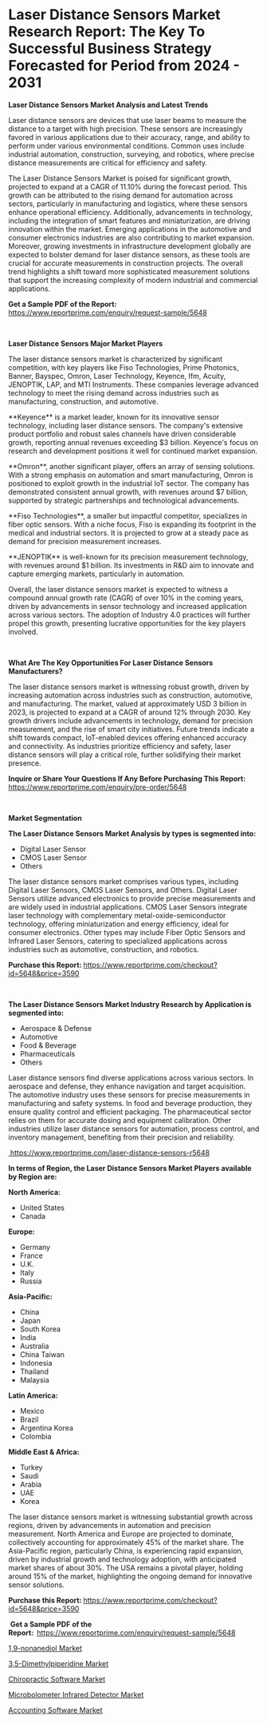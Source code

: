 <p><h1>Laser Distance Sensors Market Research Report: The Key To Successful Business Strategy Forecasted for Period from 2024 - 2031</h1></p><p><strong>Laser Distance Sensors Market Analysis and Latest Trends</strong></p>
<p><p>Laser distance sensors are devices that use laser beams to measure the distance to a target with high precision. These sensors are increasingly favored in various applications due to their accuracy, range, and ability to perform under various environmental conditions. Common uses include industrial automation, construction, surveying, and robotics, where precise distance measurements are critical for efficiency and safety.</p><p>The Laser Distance Sensors Market is poised for significant growth, projected to expand at a CAGR of 11.10% during the forecast period. This growth can be attributed to the rising demand for automation across sectors, particularly in manufacturing and logistics, where these sensors enhance operational efficiency. Additionally, advancements in technology, including the integration of smart features and miniaturization, are driving innovation within the market. Emerging applications in the automotive and consumer electronics industries are also contributing to market expansion. Moreover, growing investments in infrastructure development globally are expected to bolster demand for laser distance sensors, as these tools are crucial for accurate measurements in construction projects. The overall trend highlights a shift toward more sophisticated measurement solutions that support the increasing complexity of modern industrial and commercial applications.</p></p>
<p><strong>Get a Sample PDF of the Report:&nbsp;</strong> <a href="https://www.reportprime.com/enquiry/request-sample/5648">https://www.reportprime.com/enquiry/request-sample/5648</a></p>
<p>&nbsp;</p>
<p><strong>Laser Distance Sensors Major Market Players</strong></p>
<p><p>The laser distance sensors market is characterized by significant competition, with key players like Fiso Technologies, Prime Photonics, Banner, Bayspec, Omron, Laser Technology, Keyence, Ifm, Acuity, JENOPTIK, LAP, and MTI Instruments. These companies leverage advanced technology to meet the rising demand across industries such as manufacturing, construction, and automotive.</p><p>**Keyence** is a market leader, known for its innovative sensor technology, including laser distance sensors. The company's extensive product portfolio and robust sales channels have driven considerable growth, reporting annual revenues exceeding $3 billion. Keyence's focus on research and development positions it well for continued market expansion.</p><p>**Omron**, another significant player, offers an array of sensing solutions. With a strong emphasis on automation and smart manufacturing, Omron is positioned to exploit growth in the industrial IoT sector. The company has demonstrated consistent annual growth, with revenues around $7 billion, supported by strategic partnerships and technological advancements.</p><p>**Fiso Technologies**, a smaller but impactful competitor, specializes in fiber optic sensors. With a niche focus, Fiso is expanding its footprint in the medical and industrial sectors. It is projected to grow at a steady pace as demand for precision measurement increases.</p><p>**JENOPTIK** is well-known for its precision measurement technology, with revenues around $1 billion. Its investments in R&D aim to innovate and capture emerging markets, particularly in automation.</p><p>Overall, the laser distance sensors market is expected to witness a compound annual growth rate (CAGR) of over 10% in the coming years, driven by advancements in sensor technology and increased application across various sectors. The adoption of Industry 4.0 practices will further propel this growth, presenting lucrative opportunities for the key players involved.</p></p>
<p>&nbsp;</p>
<p><strong>What Are The Key Opportunities For Laser Distance Sensors Manufacturers?</strong></p>
<p><p>The laser distance sensors market is witnessing robust growth, driven by increasing automation across industries such as construction, automotive, and manufacturing. The market, valued at approximately USD 3 billion in 2023, is projected to expand at a CAGR of around 12% through 2030. Key growth drivers include advancements in technology, demand for precision measurement, and the rise of smart city initiatives. Future trends indicate a shift towards compact, IoT-enabled devices offering enhanced accuracy and connectivity. As industries prioritize efficiency and safety, laser distance sensors will play a critical role, further solidifying their market presence.</p></p>
<p><strong>Inquire or Share Your Questions If Any Before Purchasing This Report:</strong> <a href="https://www.reportprime.com/enquiry/pre-order/5648">https://www.reportprime.com/enquiry/pre-order/5648</a></p>
<p>&nbsp;</p>
<p><strong>Market Segmentation</strong></p>
<p><strong>The Laser Distance Sensors Market Analysis by types is segmented into:</strong></p>
<p><ul><li>Digital Laser Sensor</li><li>CMOS Laser Sensor</li><li>Others</li></ul></p>
<p><p>The laser distance sensors market comprises various types, including Digital Laser Sensors, CMOS Laser Sensors, and Others. Digital Laser Sensors utilize advanced electronics to provide precise measurements and are widely used in industrial applications. CMOS Laser Sensors integrate laser technology with complementary metal-oxide-semiconductor technology, offering miniaturization and energy efficiency, ideal for consumer electronics. Other types may include Fiber Optic Sensors and Infrared Laser Sensors, catering to specialized applications across industries such as automotive, construction, and robotics.</p></p>
<p><strong>Purchase this Report:&nbsp;</strong><a href="https://www.reportprime.com/checkout?id=5648&price=3590">https://www.reportprime.com/checkout?id=5648&price=3590</a></p>
<p>&nbsp;</p>
<p><strong>The Laser Distance Sensors Market Industry Research by Application is segmented into:</strong></p>
<p><ul><li>Aerospace & Defense</li><li>Automotive</li><li>Food & Beverage</li><li>Pharmaceuticals</li><li>Others</li></ul></p>
<p><p>Laser distance sensors find diverse applications across various sectors. In aerospace and defense, they enhance navigation and target acquisition. The automotive industry uses these sensors for precise measurements in manufacturing and safety systems. In food and beverage production, they ensure quality control and efficient packaging. The pharmaceutical sector relies on them for accurate dosing and equipment calibration. Other industries utilize laser distance sensors for automation, process control, and inventory management, benefiting from their precision and reliability.</p></p>
<p><a href="https://www.reportprime.com/laser-distance-sensors-r5648">&nbsp;https://www.reportprime.com/laser-distance-sensors-r5648</a></p>
<p><strong>In terms of Region, the Laser Distance Sensors Market Players available by Region are:</strong></p>
<p>
    <p> <strong> North America: </strong>
        <ul>
            <li>United States</li>
            <li>Canada</li>
        </ul>
        </p> 
    <p> <strong> Europe: </strong>
        <ul>
            <li>Germany</li>
            <li>France</li>
            <li>U.K.</li>
            <li>Italy</li>
            <li>Russia</li>
        </ul>
        </p> 
    <p> <strong> Asia-Pacific: </strong>
        <ul>
            <li>China</li>
            <li>Japan</li>
            <li>South Korea</li>
            <li>India</li>
            <li>Australia</li>
            <li>China Taiwan</li>
            <li>Indonesia</li>
            <li>Thailand</li>
            <li>Malaysia</li>
        </ul>
        </p> 
    <p> <strong> Latin America: </strong>
        <ul>
            <li>Mexico</li>
            <li>Brazil</li>
            <li>Argentina Korea</li>
            <li>Colombia</li>
        </ul>
        </p> 
    <p> <strong> Middle East & Africa: </strong>
        <ul>
            <li>Turkey</li>
            <li>Saudi</li>
            <li>Arabia</li>
            <li>UAE</li>
            <li>Korea</li>
        </ul>
    </p>
    </p>
<p><p>The laser distance sensors market is witnessing substantial growth across regions, driven by advancements in automation and precision measurement. North America and Europe are projected to dominate, collectively accounting for approximately 45% of the market share. The Asia-Pacific region, particularly China, is experiencing rapid expansion, driven by industrial growth and technology adoption, with anticipated market shares of about 30%. The USA remains a pivotal player, holding around 15% of the market, highlighting the ongoing demand for innovative sensor solutions.</p></p>
<p><strong>Purchase this Report: </strong><a href="https://www.reportprime.com/checkout?id=5648&price=3590">https://www.reportprime.com/checkout?id=5648&price=3590</a></p>
<p>&nbsp;<strong>Get a Sample PDF of the Report:&nbsp;&nbsp;</strong><a href="https://www.reportprime.com/enquiry/request-sample/5648">https://www.reportprime.com/enquiry/request-sample/5648</a></p>
<p><strong></strong></p>
<p><p><a href="https://issuu.com/reportprime-2/docs/19-nonanediol-market-size-2030.pptx_9af6bb2235ff37">1,9-nonanediol Market</a></p><p><a href="https://issuu.com/reportprime-2/docs/35-dimethylpiperidine-market-size-2_f9772a829a4e34">3,5-Dimethylpiperidine Market</a></p><p><a href="https://www.linkedin.com/pulse/exploring-chiropractic-software-market-dynamics-revenue-analysis-mfyzf?trackingId=QsZiVZrVRPesLo7c5PYG7g%3D%3D">Chiropractic Software Market</a></p><p><a href="https://github.com/CliffMedina6/Market-Research-Report-List-6/blob/main/microbolometer-infrared-detector-market.md">Microbolometer Infrared Detector Market</a></p><p><a href="https://www.linkedin.com/pulse/accounting-software-market-global-trends-forecast-2024-2031-ldaaf?trackingId=mD5LoMD2SSSxxJ%2BfwdCPsA%3D%3D">Accounting Software Market</a></p></p>